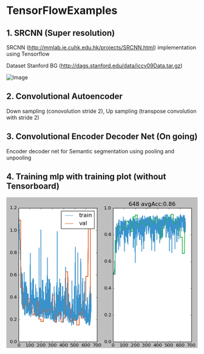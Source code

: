 # TensorFlowExamples

## 1. SRCNN (Super resolution)

SRCNN (http://mmlab.ie.cuhk.edu.hk/projects/SRCNN.html) implementation using Tensorflow

Dataset Stanford BG (http://dags.stanford.edu/data/iccv09Data.tar.gz)

![Image](https://github.com/gnoses/TensorFlowExamples/blob/master/Images/srcnn.png)


## 2. Convolutional Autoencoder

Down sampling (conovolution stride 2), Up sampling (transpose convolution with stride 2)


## 3. Convolutional Encoder Decoder Net (On going)

Encoder decoder net for Semantic segmentation using pooling and unpooling


## 4. Training mlp with training plot (without Tensorboard)

![Image](Images/TrainingPlot.png?raw=true)
